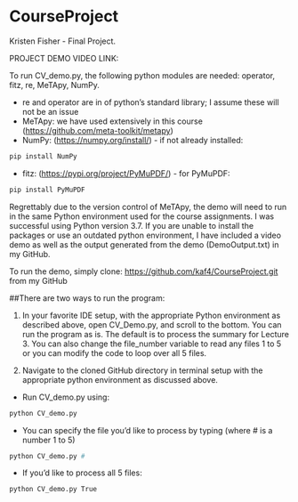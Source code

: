 # CourseProject

Kristen Fisher - Final Project. 

PROJECT DEMO VIDEO LINK:

To run CV_demo.py, the following python modules are needed: operator, fitz, re, MeTApy, NumPy.
- re and operator are in of python’s standard library; I assume these will not be an issue
- MeTApy: we have used extensively in this course (https://github.com/meta-toolkit/metapy) 
- NumPy: (https://numpy.org/install/) - if not already installed:
```bash 
pip install NumPy
```
- fitz: (https://pypi.org/project/PyMuPDF/) - for PyMuPDF:
```bash 
pip install PyMuPDF 
```

Regrettably due to the version control of MeTApy, the demo will need to run in the same Python environment used for the course assignments. I was successful using Python version 3.7. If you are unable to install the packages or use an outdated python environment, I have included a video demo as well as the output generated from the demo (DemoOutput.txt) in my GitHub. 

To run the demo, simply clone: https://github.com/kaf4/CourseProject.git from my GitHub

##There are two ways to run the program:

1. In your favorite IDE setup, with the appropriate Python environment as described above, open CV_Demo.py, and scroll to the bottom. 
You can run the program as is. The default is to process the summary for Lecture 3. 
You can also change the file_number variable to read any files 1 to 5 or you can modify the code to loop over all 5 files.

2. Navigate to the cloned GitHub directory in terminal setup with the appropriate python environment as discussed above. 
- Run CV_demo.py using:
 ```bash 
python CV_demo.py
```

- You can specify the file you’d like to process by typing (where # is a number 1 to 5)
 ```bash 
python CV_demo.py #
```
- If you’d like to process all 5 files: 
 ```bash 
python CV_demo.py True
```


